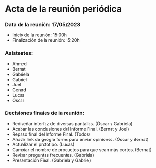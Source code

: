 # Acta de la reunión periódica

### Data de la reunión: 17/05/2023 
- Inicio de la reunión: 15:00h 
- Finalización de la reunión: 15:20h 

### Asistentes:
- Ahmed
- Bernat
- Gabriela
- Gabriel
- Joel
- Gerard
- Lucas
- Óscar

### Decisiones finales de la reunión:
- Rediseñar interfaz de diversas pantallas. (Óscar y Gabriela)
- Acabar las conclusiones del Informe Final. (Bernat y Joel)
- Repaso final del Informe Final. (Todos)
- Añadir link de google forms para enviar opiniones. (Óscar y Bernat)
- Actualizar el prototipo. (Lucas)
- Cambiar el nombre de productos para que sean más cortos. (Bernat)
- Revisar preguntas frecuentes. (Gabriela)
- Presentación Final. (Gabriela y Gabriel)
